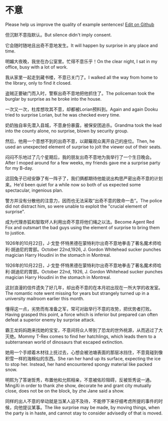 # 不意

Please help us improve the quality of example sentences! [Edit on Github](https://github.com/jiyushe/jiyu-example-sentence-source/blob/main/chinese/buyi_3.md)

<p><span class="chinese">但沉默不意指默认。</span><span class="english">But silence didn't imply consent.</span></p>

<p><span class="chinese">它会随时随地且出奇不意地发生。</span><span class="english">It will happen by surprise in any place and time.</span></p>

<p><span class="chinese">明媚大夜晚，我坐在办公室里。忙得不意乐乎！</span><span class="english">On the clear night, I sat in my office, busy with a lot of work.</span></p>

<p><span class="chinese">我从家里一起走到藏书楼，不意已关门了。</span><span class="english">I walked all the way from home to the library, only to find it closed.</span></p>

<p><span class="chinese">盗贼正要破门而入时，警察出奇不意地把他抓住了。</span><span class="english">The policeman took the burglar by surprise as he broke into the house.</span></p>

<p><span class="chinese">一次又一次，杜库想攻其不意，却都被Lorian预料到。</span><span class="english">Again and again Dooku tried to surprise Lorian, but he was checked every time.</span></p>

<p><span class="chinese">奶奶独自率先潜入县城，不意身份暴露，被保安团追杀。</span><span class="english">Grandma took the lead into the county alone, no surprise, blown by security group.</span></p>

<p><span class="chinese">然后，他用一个意想不到的出奇不意，以颠簸观众离开自己的座位。</span><span class="english">Then, he used an unexpected element of surprise to jolt the viewer out of their seats.</span></p>

<p><span class="chinese">闷闷不乐地过了几个星期后，我的朋友出奇不意地为我举行了一个生日晚会。</span><span class="english">After I moped around for a few weeks, my friends gave me a surprise party for my B-day.</span></p>

<p><span class="chinese">这回兔子已经安静了有一阵子了，我们俩都期待他能说出构思严密出奇不意的计划来。</span><span class="english">He'd been quiet for a while now so both of us expected some spectacular, ingenious plan.</span></p>

<p><span class="chinese">警方并没有分散他的注意力，因而也无法采取“出奇不意的致命一击”。</span><span class="english">The police did not distract him, so were unable to exploit the "crucial element of surprise".</span></p>

<p><span class="chinese">成为代理赤狐和智取坏人利用出奇不意将他们绳之以法。</span><span class="english">Become Agent Red Fox and outsmart the bad guys using the element of surprise to bring them to justice.</span></p>

<p><span class="chinese">1926年的10月22日，J·戈登·怀特黑德在蒙特利尔出奇不意地拳击了著名魔术师哈利·胡迪尼的胃部。</span><span class="english">October 22nd,1926, J. Gordon Whitehead sucker punches magician Harry Houdini in the stomach in Montreal.</span></p>

<p><span class="chinese">1926年的10月22日，J·戈登·怀特黑德在蒙特利尔出奇不意地拳击了著名魔术师哈利·胡迪尼的胃部。</span><span class="english">October 22nd, 1926, J. Gordon Whitehead sucker punches magician Harry Houdini in the stomach in Montreal.</span></p>

<p><span class="chinese">这封浪漫的信件遗失了好几年，却出奇不意的在本月初出现在一所大学的收发室。</span><span class="english">The romantic note went missing for years but strangely turned up in a university mailroom earlier this month.</span></p>

<p><span class="chinese">懂得这一点，劣势而有准备之军，常可对敌举行不意的攻势，把优势者打败。</span><span class="english">Having grasped this point, a force which is inferior but prepared can often defeat a superior enemy by surprise attack.</span></p>

<p><span class="chinese">霸王龙妈妈跑来找她的宝宝，不意间将众人带到了恐龙的世外桃源，从而逃过了大灭绝。</span><span class="english">Mommy T-Rex comes to find her hatchlings, which leads them to a subterranean world of dinosaurs that escaped extinction.</span></p>

<p><span class="chinese">她用一个手顺着木材往上抚过去，心想会被池塘表面的那层冰挡住，不意竟碰到像积雪一样的海棉似的东西。</span><span class="english">She ran her hand up its surface, expecting the ice to stop her. Instead, her hand encountered spongy material like packed snow.</span></p>

<p><span class="chinese">明熙为了答谢哲秀，布置他和允熙相亲，不意被佑珍阻碍，反被哲秀说一通。</span><span class="english">MingXi in order to thank zhe show, decorate he and grant city mutually close, does not be on the block, by zhe Jane said a show.</span></p>

<p><span class="chinese">同样的出人不意的举动就是当某人迫不及待，不能停下来仔细考虑所提的事件的时候，向他提议某事。</span><span class="english">The like surprise may be made, by moving things, when the party is in haste, and cannot stay to consider advisedly of that is moved.</span></p>

